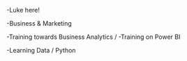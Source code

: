 -Luke here!

-Business & Marketing

-Training towards Business Analytics / 
-Training on Power BI

  -Learning Data /  Python
